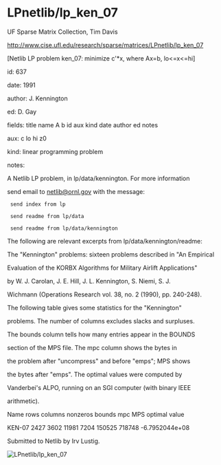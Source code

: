 # LPnetlib/lp_ken_07

 UF Sparse Matrix Collection, Tim Davis

 http://www.cise.ufl.edu/research/sparse/matrices/LPnetlib/lp_ken_07

 [Netlib LP problem ken_07: minimize c'*x, where Ax=b, lo<=x<=hi]

 id: 637

 date: 1991

 author: J. Kennington

 ed: D. Gay

 fields: title name A b id aux kind date author ed notes

 aux: c lo hi z0

 kind: linear programming problem

 notes:

 A Netlib LP problem, in lp/data/kennington.  For more information             

 send email to netlib@ornl.gov with the message:                               

                                                                               

 	 send index from lp                                                          

 	 send readme from lp/data                                                    

 	 send readme from lp/data/kennington                                         

                                                                               

 The following are relevant excerpts from lp/data/kennington/readme:           

                                                                               

 The "Kennington" problems: sixteen problems described in "An Empirical        

 Evaluation of the KORBX Algorithms for Military Airlift Applications"         

 by W. J. Carolan, J. E. Hill, J. L. Kennington, S. Niemi, S. J.               

 Wichmann (Operations Research vol. 38, no. 2 (1990), pp. 240-248).            

                                                                               

 The following table gives some statistics for the "Kennington"                

 problems.  The number of columns excludes slacks and surpluses.               

 The bounds column tells how many entries appear in the BOUNDS                 

 section of the MPS file.  The mpc column shows the bytes in                   

 the problem after "uncompress" and before "emps"; MPS shows                   

 the bytes after "emps".  The optimal values were computed by                  

 Vanderbei's ALPO, running on an SGI computer (with binary IEEE                

 arithmetic).                                                                  

                                                                               

 Name       rows  columns  nonzeros  bounds      mpc      MPS     optimal value

 KEN-07     2427    3602     11981     7204    150525    718748  -6.7952044e+08

                                                                               

 Submitted to Netlib by Irv Lustig.                                            

                                                                               

![LPnetlib/lp_ken_07](http://yifanhu.net/GALLERY/GRAPHS/GIF_SMALL/LPnetlib@lp_ken_07.gif)
